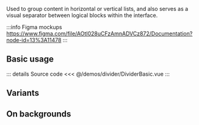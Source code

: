Used to group content in horizontal or vertical lists, and also serves as a visual separator between logical blocks within the interface.

:::info Figma mockups
https://www.figma.com/file/AOtI028uCFzAmnADVCz872/Documentation?node-id=13%3A11478
:::

## Basic usage

<DividerBasic />

::: details Source code
<<< @/demos/divider/DividerBasic.vue
:::

## Variants

<DividerVariants />

## On backgrounds

<DividerBackground />
